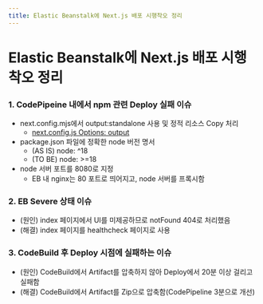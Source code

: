 ```yaml
---
title: Elastic Beanstalk에 Next.js 배포 시행착오 정리
---
```


# Elastic Beanstalk에 Next.js 배포 시행착오 정리

### 1. CodePipeine 내에서 npm 관련 Deploy 실패 이슈

- next.config.mjs에서 output:standalone 사용 및 정적 리소스 Copy 처리
  - [next.config.js Options: output](https://nextjs.org/docs/pages/api-reference/next-config-js/output#automatically-copying-traced-files)
- package.json 파일에 정확한 node 버전 명서
  - (AS IS) node: ^18
  - (TO BE) node: >=18
- node 서버 포트를 8080로 지정
  - EB 내 nginx는 80 포트로 띄어지고, node 서버를 프록시함

### 2. EB Severe 상태 이슈

- (원인) index 페이지에서 UI를 미제공하므로 notFound 404로 처리했음
- (해결) index 페이지를 healthcheck 페이지로 사용

### 3. CodeBuild 후 Deploy 시점에 실패하는 이슈

- (원인) CodeBuild에서 Artifact를 압축하지 않아 Deploy에서 20분 이상 걸리고 실패함
- (해결) CodeBuild에서 Artifact를 Zip으로 압축함(CodePipeline 3분으로 개선)
